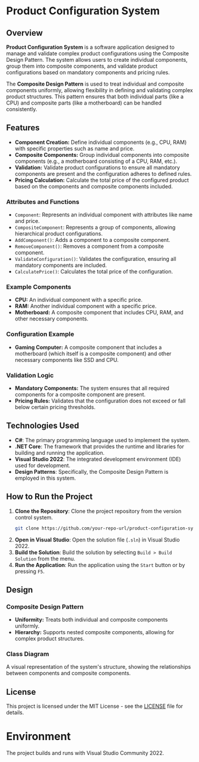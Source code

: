 # Product Configuration System

## Overview
**Product Configuration System** is a software application designed to manage and validate complex product configurations using the Composite Design Pattern. The system allows users to create individual components, group them into composite components, and validate product configurations based on mandatory components and pricing rules.

The **Composite Design Pattern** is used to treat individual and composite components uniformly, allowing flexibility in defining and validating complex product structures. This pattern ensures that both individual parts (like a CPU) and composite parts (like a motherboard) can be handled consistently.

## Features
- **Component Creation:** Define individual components (e.g., CPU, RAM) with specific properties such as name and price.
- **Composite Components:** Group individual components into composite components (e.g., a motherboard consisting of a CPU, RAM, etc.).
- **Validation:** Validate product configurations to ensure all mandatory components are present and the configuration adheres to defined rules.
- **Pricing Calculation:** Calculate the total price of the configured product based on the components and composite components included.

### Attributes and Functions

- `Component`: Represents an individual component with attributes like name and price.
- `CompositeComponent`: Represents a group of components, allowing hierarchical product configurations.
- `AddComponent()`: Adds a component to a composite component.
- `RemoveComponent()`: Removes a component from a composite component.
- `ValidateConfiguration()`: Validates the configuration, ensuring all mandatory components are included.
- `CalculatePrice()`: Calculates the total price of the configuration.

### Example Components

- **CPU:** An individual component with a specific price.
- **RAM:** Another individual component with a specific price.
- **Motherboard:** A composite component that includes CPU, RAM, and other necessary components.

### Configuration Example

- **Gaming Computer:** A composite component that includes a motherboard (which itself is a composite component) and other necessary components like SSD and CPU.

### Validation Logic

- **Mandatory Components:** The system ensures that all required components for a composite component are present.
- **Pricing Rules:** Validates that the configuration does not exceed or fall below certain pricing thresholds.

## Technologies Used
- **C#**: The primary programming language used to implement the system.
- **.NET Core**: The framework that provides the runtime and libraries for building and running the application.
- **Visual Studio 2022**: The integrated development environment (IDE) used for development.
- **Design Patterns**: Specifically, the Composite Design Pattern is employed in this system.

## How to Run the Project
1. **Clone the Repository**: Clone the project repository from the version control system.
    ```bash
    git clone https://github.com/your-repo-url/product-configuration-system.git
    ```
2. **Open in Visual Studio**: Open the solution file (`.sln`) in Visual Studio 2022.
3. **Build the Solution**: Build the solution by selecting `Build > Build Solution` from the menu.
4. **Run the Application**: Run the application using the `Start` button or by pressing `F5`.

## Design

### Composite Design Pattern
- **Uniformity:** Treats both individual and composite components uniformly.
- **Hierarchy:** Supports nested composite components, allowing for complex product structures.

### Class Diagram
A visual representation of the system's structure, showing the relationships between components and composite components.

## License
This project is licensed under the MIT License - see the [LICENSE](LICENSE) file for details.

# Environment
The project builds and runs with Visual Studio Community 2022.
